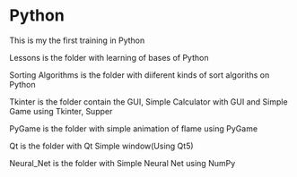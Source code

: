 # Python
This is my the first training in Python

Lessons is the folder with learning of bases of Python

Sorting Algorithms is the folder with diiferent kinds of sort algoriths on Python

Tkinter is the folder contain the GUI, Simple Calculator with GUI and Simple Game using Tkinter, Supper

PyGame is the folder with simple animation of flame using PyGame

Qt is the folder with Qt Simple window(Using Qt5)

Neural_Net is the folder with Simple Neural Net using NumPy
